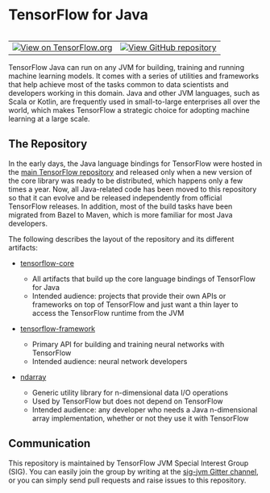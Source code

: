 # TensorFlow for Java

<table class="tfo-notebook-buttons" align="left">
    <td>
    <a target="_blank" href="https://www.tensorflow.org/jvm"><img src="https://www.tensorflow.org/images/tf_logo_32px.png" />View on TensorFlow.org</a>
  </td>
  <td>
    <a target="_blank" href="https://github.com/tensorflow/java"><img src="https://www.tensorflow.org/images/GitHub-Mark-32px.png" />View GitHub repository</a>
  </td>
</table>

TensorFlow Java can run on any JVM for building, training and running machine learning models. It comes with 
a series of utilities and frameworks that help achieve most of the tasks common to data scientists 
and developers working in this domain. Java and other JVM languages, such as Scala or Kotlin, are 
frequently used in small-to-large enterprises all over the world, which makes TensorFlow a strategic 
choice for adopting machine learning at a large scale.

## The Repository

In the early days, the Java language bindings for TensorFlow were hosted in the
[main TensorFlow repository](https://github.com/tensorflow/tensorflow)
and released only when a new version of the core library was ready to be distributed, which happens only
a few times a year. Now, all Java-related code has been moved to this repository so that it can evolve and 
be released independently from official TensorFlow releases. In addition, most of the build tasks have been
migrated from Bazel to Maven, which is more familiar for most Java developers.

The following describes the layout of the repository and its different artifacts:

* [tensorflow-core](https://github.com/tensorflow/java/tree/master/tensorflow-core)
  * All artifacts that build up the core language bindings of TensorFlow for Java
  * Intended audience: projects that provide their own APIs or frameworks on top of 
    TensorFlow and just want a thin layer to access the TensorFlow runtime from the JVM 

* [tensorflow-framework](https://github.com/tensorflow/java/tree/master/tensorflow-framework)
  * Primary API for building and training neural networks with TensorFlow
  * Intended audience: neural network developers

* [ndarray](https://github.com/tensorflow/java-ndarray)
  * Generic utility library for n-dimensional data I/O operations
  * Used by TensorFlow but does not depend on TensorFlow
  * Intended audience: any developer who needs a Java n-dimensional array implementation, whether or not they
    use it with TensorFlow


## Communication

This repository is maintained by TensorFlow JVM Special Interest Group (SIG). You can easily join the group
by writing at the [sig-jvm Gitter channel](https://gitter.im/tensorflow/sig-jvm), or you can simply send pull requests
and raise issues to this repository.



